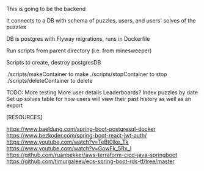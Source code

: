 This is going to be the backend 

It connects to a DB with schema of puzzles, users, and users' solves of the puzzles

DB is postgres with Flyway migrations, runs in Dockerfile

Run scripts from parent directory
(i.e. from minesweeper)

Scripts to create, destroy postgresDB

./scripts/makeContainer to make
./scripts/stopContainer to stop
./scripts/deleteContainer to delete

TODO:
More testing
More user details
Leaderboards?
Index puzzles by date
Set up solves table for how users will view their past history as well as an export


[RESOURCES]

https://www.baeldung.com/spring-boot-postgresql-docker
https://www.bezkoder.com/spring-boot-react-jwt-auth/
https://www.youtube.com/watch?v=TeBt0Ike_Tk
https://www.youtube.com/watch?v=GowFk_5Rx_I
https://github.com/ruanbekker/aws-terraform-cicd-java-springboot
https://github.com/timurgaleev/ecs-spring-boot-rds-tf/tree/master

